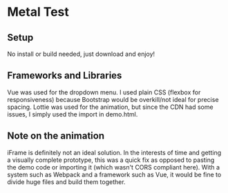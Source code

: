 # Metal Test

## Setup

No install or build needed, just download and enjoy! 

## Frameworks and Libraries 

Vue was used for the dropdown menu. I used plain CSS (flexbox for responsiveness) because Bootstrap would be overkill/not ideal for precise spacing. Lottie was used for the animation, but since the CDN had some issues, I simply used the import in demo.html.

## Note on the animation

iFrame is definitely not an ideal solution. In the interests of time and getting a visually complete prototype, this was a quick fix as opposed to pasting the demo code or importing it (which wasn't CORS compliant here). With a system such as Webpack and a framework such as Vue, it would be fine to divide huge files and build them together.